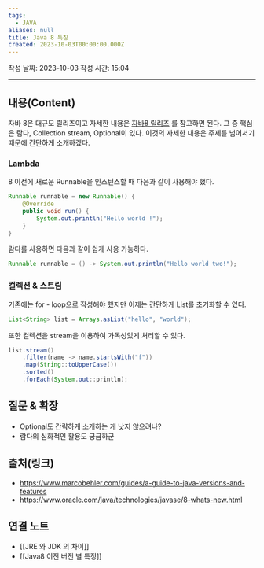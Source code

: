 ```yaml
---
tags:
  - JAVA
aliases: null
title: Java 8 특징
created: 2023-10-03T00:00:00.000Z
---
```

작성 날짜: 2023-10-03
작성 시간: 15:04


----
## 내용(Content)
자바 8은 대규모 릴리즈이고 자세한 내용은 [자바8 릴리즈](https://www.oracle.com/java/technologies/javase/8-whats-new.html) 를 참고하면 된다. 그 중 핵심은 람다, Collection stream, Optional이 있다. 이것의 자세한 내용은 주제를 넘어서기 때문에 간단하게 소개하겠다.

### Lambda
8 이전에 새로운 Runnable을 인스턴스할 때 다음과 같이 사용해야 했다.
```java
Runnable runnable = new Runnable() {
	@Override
	public void run() {
		System.out.println("Hello world !");
	}
}
```

람다를 사용하면 다음과 같이 쉽게 사용 가능하다.

```java
Runnable runnable = () -> System.out.println("Hello world two!");
```

### 컬렉션 & 스트림
기존에는 for - loop으로 작성해야 했지만 이제는 간단하게 List를 초기화할 수 있다.

```java
List<String> list = Arrays.asList("hello", "world");
```

또한 컬렉션을 stream을 이용하여 가독성있게 처리할 수 있다.

```java
list.stream()
	.filter(name -> name.startsWith("f"))
	.map(String::toUpperCase())
	.sorted()
	.forEach(System.out::println);
```


## 질문 & 확장

- Optional도 간략하게 소개하는 게 낫지 않으려나?
- 람다의 심화적인 활용도 궁금하군

## 출처(링크)
- https://www.marcobehler.com/guides/a-guide-to-java-versions-and-features
- https://www.oracle.com/java/technologies/javase/8-whats-new.html
## 연결 노트
- [[JRE 와 JDK 의 차이]]
- [[Java8 이전 버전 별 특징]]









